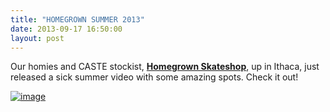 ```yaml
---
title: "HOMEGROWN SUMMER 2013"
date: 2013-09-17 16:50:00
layout: post
---
```


<p>Our homies and CASTE stockist, <strong><a href="http://homegrownskateshop.com/">Homegrown Skateshop</a></strong>, up in Ithaca, just released a sick summer video with some amazing spots. Check it out!</p>
<p><a href="http://homegrownskateshop.com/"><img alt="image" src="http://media.tumblr.com/752a3bb3b988cc1148c6cc590edbbdfa/tumblr_inline_mta45xbHEE1rf4blg.png"/></a></p>
